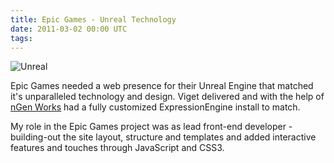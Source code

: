 ```yaml
---
title: Epic Games - Unreal Technology
date: 2011-03-02 00:00 UTC
tags:
---
```


![Unreal](/images/portfolio/unreal.png)

Epic Games needed a web presence for their Unreal Engine that matched it's unparalleled technology and design. Viget delivered and with the help of [nGen Works](http://www.ngenworks.com) had a fully customized ExpressionEngine install to match.

My role in the Epic Games project was as lead front-end developer - building-out the site layout, structure and templates and added interactive features and touches through JavaScript and CSS3.
